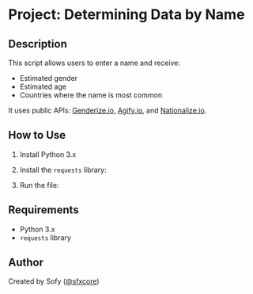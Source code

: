 # Project: Determining Data by Name

## Description
This script allows users to enter a name and receive:
- Estimated gender
- Estimated age
- Countries where the name is most common

It uses public APIs: [Genderize.io](https://genderize.io), [Agify.io](https://agify.io), and [Nationalize.io](https://nationalize.io).

## How to Use
1. Install Python 3.x
2. Install the `requests` library:

3. Run the file:
   
## Requirements
- Python 3.x
- `requests` library

## Author
Created by Sofy ([@sfxcore](https://github.com/sfxcore))
